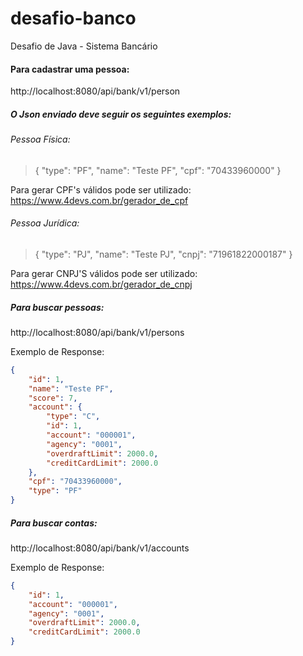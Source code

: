 # desafio-banco
Desafio de Java - Sistema Bancário

#### Para cadastrar uma pessoa:

http://localhost:8080/api/bank/v1/person

##### O Json enviado deve seguir os seguintes exemplos: 

###### Pessoa Física:
>{
>	"type": "PF",
>	"name": "Teste PF",
>	"cpf": "70433960000"
>}

Para gerar CPF's válidos pode ser utilizado: https://www.4devs.com.br/gerador_de_cpf 

###### Pessoa Jurídica:
>{
>	"type": "PJ",
>	"name": "Teste PJ",
>	"cnpj": "71961822000187"
>}

Para gerar CNPJ'S válidos pode ser utilizado: https://www.4devs.com.br/gerador_de_cnpj


##### Para buscar pessoas:

http://localhost:8080/api/bank/v1/persons

Exemplo de Response: 
```json
{
    "id": 1,
    "name": "Teste PF",
    "score": 7,
    "account": {
        "type": "C",
        "id": 1,
        "account": "000001",
        "agency": "0001",
        "overdraftLimit": 2000.0,
        "creditCardLimit": 2000.0
    },
    "cpf": "70433960000",
    "type": "PF"
}
```

##### Para buscar contas: 

http://localhost:8080/api/bank/v1/accounts

Exemplo de Response:

```json
{
    "id": 1,
    "account": "000001",
    "agency": "0001",
    "overdraftLimit": 2000.0,
    "creditCardLimit": 2000.0
}
```